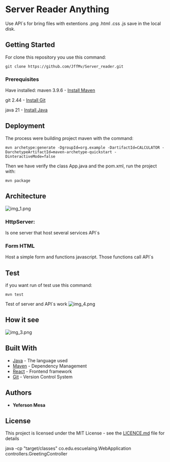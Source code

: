 # Server Reader Anything

Use API´s for bring files with extentions .png .html .css .js save in the local disk.


## Getting Started

For clone this repository you use this command:
 ```
 git clone https://github.com/JffMv/Server_reader.git
 ```
### Prerequisites

Have installed:
maven 3.9.6 - [Install Maven](https://maven.apache.org/download.cgi#Installation)

git 2.44 - [Install Git](https://git-scm.com/book/en/v2/Getting-Started-Installing-Git)


java 21 - [Install Java](https://www.oracle.com/co/java/technologies/downloads/)

## Deployment

The process were building project maven with the command:

```
mvn archetype:generate -DgroupId=org.example -DartifactId=CALCULATOR -DarchetypeArtifactId=maven-archetype-quickstart -DinteractiveMode=false

```

Then we have verify the class App.java and the pom.xml, run the project with:

```
mvn package
```





## Architecture
![img_1.png](pictures_of_readme/img_1.png)
### HttpServer:
Is one server that host several services API´s

### Form HTML
Host a simple form and functions javascript. Those functions call API´s

## Test
if you want run of test use this command:
```
mvn test
```
Test of server and API´s work
![img_4.png](pictures_of_readme/img.png)


## How it see
![img_3.png](pictures_of_readme/img_2.png)

## Built With

* [Java](https://www.java.com/es/) - The language used
* [Maven](https://maven.apache.org/) - Dependency Management
* [React](https://reactjs.org/) - Frontend framework
* [Git](http://git-scm.com/) - Version Control System


## Authors

* **Yeferson Mesa**

## License

This project is licensed under the MIT License - see the [LICENCE.md](LICENCE) file for details


java -cp "target/classes" co.edu.escuelaing.WebApplication controllers.GreetingController
